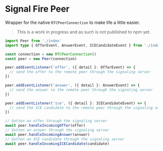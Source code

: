 # Signal Fire Peer

Wrapper for the native `RTCPeerConnection` to make life a little easier.

> This is a work in progress and as such is not published to npm yet.

```typescript
import Peer from './index'
import type { OfferEvent, AnswerEvent, ICECandidateEvent } from './index'

const connection = new RTCPeerConnection()
const peer = new Peer(connection)

peer.addEventListener('offer', ({ detail }: OfferEvent) => {
  // send the offer to the remote peer through the signaling server
})

peer.addEventListener('answer', ({ detail }: AnswerEvent) => {
  // send the answer to the remote peer through the signaling server
})

peer.addEventListener('ice', ({ detail }: ICECandidateEvent) => {
  // send the ICE candidate to the remote peer through the signaling server
})

// Gotten an offer through the signaling server
await peer.handleIncomingOffer(offer)
// Gotten an answer through the signaling server
await peer.handleIncomingAnswer(answer)
// Gotten an ICE candidate through the signaling server
await peer.handleIncomingICECandidate(candidate)
```
